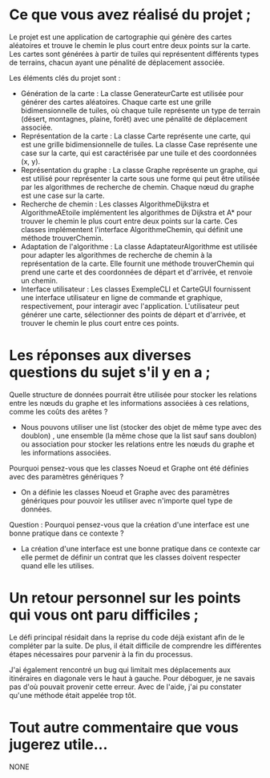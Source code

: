 # Ce que vous avez réalisé du projet ;

Le projet est une application de cartographie qui génère des cartes aléatoires et trouve le chemin le plus court entre deux points sur la carte. Les cartes sont générées à partir de tuiles qui représentent différents types de terrains, chacun ayant une pénalité de déplacement associée.  

Les éléments clés du projet sont :  
- Génération de la carte : La classe GenerateurCarte est utilisée pour générer des cartes aléatoires. Chaque carte est une grille bidimensionnelle de tuiles, où chaque tuile représente un type de terrain (désert, montagnes, plaine, forêt) avec une pénalité de déplacement associée.  
- Représentation de la carte : La classe Carte représente une carte, qui est une grille bidimensionnelle de tuiles. La classe Case représente une case sur la carte, qui est caractérisée par une tuile et des coordonnées (x, y).  
- Représentation du graphe : La classe Graphe représente un graphe, qui est utilisé pour représenter la carte sous une forme qui peut être utilisée par les algorithmes de recherche de chemin. Chaque nœud du graphe est une case sur la carte.  
- Recherche de chemin : Les classes AlgorithmeDijkstra et AlgorithmeAEtoile implémentent les algorithmes de Dijkstra et A* pour trouver le chemin le plus court entre deux points sur la carte. Ces classes implémentent l'interface AlgorithmeChemin, qui définit une méthode trouverChemin.  
- Adaptation de l'algorithme : La classe AdaptateurAlgorithme est utilisée pour adapter les algorithmes de recherche de chemin à la représentation de la carte. Elle fournit une méthode trouverChemin qui prend une carte et des coordonnées de départ et d'arrivée, et renvoie un chemin.  
- Interface utilisateur : Les classes ExempleCLI et CarteGUI fournissent une interface utilisateur en ligne de commande et graphique, respectivement, pour interagir avec l'application. L'utilisateur peut générer une carte, sélectionner des points de départ et d'arrivée, et trouver le chemin le plus court entre ces points.


# Les réponses aux diverses questions du sujet s'il y en a ;

Quelle structure de données pourrait être utilisée pour stocker les relations entre les nœuds du graphe et les informations associées à ces relations, comme les coûts des arêtes ?

- Nous pouvons utiliser une list (stocker des objet de même type avec des doublon) , une ensemble (la même chose que la list sauf sans doublon) ou association pour stocker les relations entre les nœuds du graphe et les informations associées.

Pourquoi pensez-vous que les classes Noeud et Graphe ont été définies avec des paramètres génériques ?

- On a définie les classes Noeud et Graphe avec des paramètres génériques pour pouvoir les utiliser avec n'importe quel type de données.

Question : Pourquoi pensez-vous que la création d'une interface est une bonne pratique dans ce contexte ?

- La création d'une interface est une bonne pratique dans ce contexte car elle permet de définir un contrat que les classes doivent respecter quand elle les utilises.

# Un retour personnel sur les points qui vous ont paru difficiles ;

Le défi principal résidait dans la reprise du code déjà existant afin de le compléter par la suite. De plus, il était difficile de comprendre les différentes étapes nécessaires pour parvenir à la fin du processus.

J'ai également rencontré un bug qui limitait mes déplacements aux itinéraires en diagonale vers le haut à gauche. Pour déboguer, je ne savais pas d'où pouvait provenir cette erreur. Avec de l'aide, j'ai pu constater qu'une méthode était appelée trop tôt.

# Tout autre commentaire que vous jugerez utile...

NONE